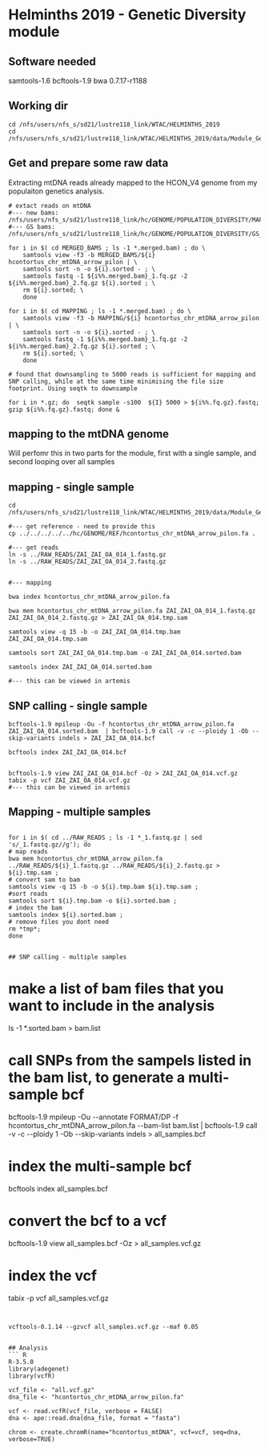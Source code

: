 # Helminths 2019 - Genetic Diversity module

## Software needed
samtools-1.6
bcftools-1.9
bwa 0.7.17-r1188



## Working dir
```shell
cd /nfs/users/nfs_s/sd21/lustre118_link/WTAC/HELMINTHS_2019
cd /nfs/users/nfs_s/sd21/lustre118_link/WTAC/HELMINTHS_2019/data/Module_GeneticDiversity
```

## Get and prepare some raw data
Extracting mtDNA reads already mapped to the HCON_V4 genome from my populaiton genetics analysis. 
``` shell
# extact reads on mtDNA 
#--- new bams: /nfs/users/nfs_s/sd21/lustre118_link/hc/GENOME/POPULATION_DIVERSITY/MAPPING/MERGED_BAMS
#--- GS bams: /nfs/users/nfs_s/sd21/lustre118_link/hc/GENOME/POPULATION_DIVERSITY/GS_ORIGINAL/MAPPING

for i in $( cd MERGED_BAMS ; ls -1 *.merged.bam) ; do \
	samtools view -f3 -b MERGED_BAMS/${i} hcontortus_chr_mtDNA_arrow_pilon | \
    samtools sort -n -o ${i}.sorted - ; \
    samtools fastq -1 ${i%%.merged.bam}_1.fq.gz -2 ${i%%.merged.bam}_2.fq.gz ${i}.sorted ; \
    rm ${i}.sorted; \
    done

for i in $( cd MAPPING ; ls -1 *.merged.bam) ; do \
	samtools view -f3 -b MAPPING/${i} hcontortus_chr_mtDNA_arrow_pilon | \
    samtools sort -n -o ${i}.sorted - ; \
    samtools fastq -1 ${i%%.merged.bam}_1.fq.gz -2 ${i%%.merged.bam}_2.fq.gz ${i}.sorted ; \
    rm ${i}.sorted; \
    done

# found that downsampling to 5000 reads is sufficient for mapping and SNP calling, while at the same time minimising the file size footprint. Using seqtk to downsample

for i in *.gz; do  seqtk sample -s100  ${I} 5000 > ${i%%.fq.gz}.fastq; gzip ${i%%.fq.gz}.fastq; done &
``` 
    
    
## mapping to the mtDNA genome
Will perfomr this in two parts for the module, first with a single sample, and second looping over all samples


## mapping - single sample
``` shell
cd /nfs/users/nfs_s/sd21/lustre118_link/WTAC/HELMINTHS_2019/data/Module_GeneticDiversity/MAPPING

#--- get reference - need to provide this
cp ../../../../../hc/GENOME/REF/hcontortus_chr_mtDNA_arrow_pilon.fa .

#--- get reads
ln -s ../RAW_READS/ZAI_ZAI_OA_014_1.fastq.gz
ln -s ../RAW_READS/ZAI_ZAI_OA_014_2.fastq.gz


#--- mapping 

bwa index hcontortus_chr_mtDNA_arrow_pilon.fa

bwa mem hcontortus_chr_mtDNA_arrow_pilon.fa ZAI_ZAI_OA_014_1.fastq.gz ZAI_ZAI_OA_014_2.fastq.gz > ZAI_ZAI_OA_014.tmp.sam

samtools view -q 15 -b -o ZAI_ZAI_OA_014.tmp.bam ZAI_ZAI_OA_014.tmp.sam

samtools sort ZAI_ZAI_OA_014.tmp.bam -o ZAI_ZAI_OA_014.sorted.bam

samtools index ZAI_ZAI_OA_014.sorted.bam 

#--- this can be viewed in artemis
```


## SNP calling - single sample
```
bcftools-1.9 mpileup -Ou -f hcontortus_chr_mtDNA_arrow_pilon.fa ZAI_ZAI_OA_014.sorted.bam  | bcftools-1.9 call -v -c --ploidy 1 -Ob --skip-variants indels > ZAI_ZAI_OA_014.bcf

bcftools index ZAI_ZAI_OA_014.bcf


bcftools-1.9 view ZAI_ZAI_OA_014.bcf -Oz > ZAI_ZAI_OA_014.vcf.gz
tabix -p vcf ZAI_ZAI_OA_014.vcf.gz
#--- this can be viewed in artemis
```


## Mapping - multiple samples
``` 

for i in $( cd ../RAW_READS ; ls -1 *_1.fastq.gz | sed 's/_1.fastq.gz//g'); do
# map reads
bwa mem hcontortus_chr_mtDNA_arrow_pilon.fa ../RAW_READS/${i}_1.fastq.gz ../RAW_READS/${i}_2.fastq.gz > ${i}.tmp.sam ;
# convert sam to bam
samtools view -q 15 -b -o ${i}.tmp.bam ${i}.tmp.sam ;
#sort reads
samtools sort ${i}.tmp.bam -o ${i}.sorted.bam ; 
# index the bam
samtools index ${i}.sorted.bam ;
# remove files you dont need
rm *tmp*;
done


## SNP calling - multiple samples
```
# make a list of bam files that you want to include in the analysis
ls -1 *.sorted.bam > bam.list
# call SNPs from the sampels listed in the bam list, to generate a multi-sample bcf
bcftools-1.9 mpileup -Ou --annotate FORMAT/DP -f hcontortus_chr_mtDNA_arrow_pilon.fa --bam-list bam.list | bcftools-1.9 call -v -c --ploidy 1 -Ob --skip-variants indels  > all_samples.bcf
# index the multi-sample bcf
bcftools index all_samples.bcf
# convert the bcf to a vcf
bcftools-1.9 view all_samples.bcf -Oz > all_samples.vcf.gz
# index the vcf
tabix -p vcf all_samples.vcf.gz

```


vcftools-0.1.14 --gzvcf all_samples.vcf.gz --maf 0.05


## Analysis
``` R
R-3.5.0
library(adegenet)
library(vcfR)

vcf_file <- "all.vcf.gz"
dna_file <- "hcontortus_chr_mtDNA_arrow_pilon.fa"

vcf <- read.vcfR(vcf_file, verbose = FALSE)
dna <- ape::read.dna(dna_file, format = "fasta")

chrom <- create.chromR(name="hcontortus_mtDNA", vcf=vcf, seq=dna, verbose=TRUE)



```
